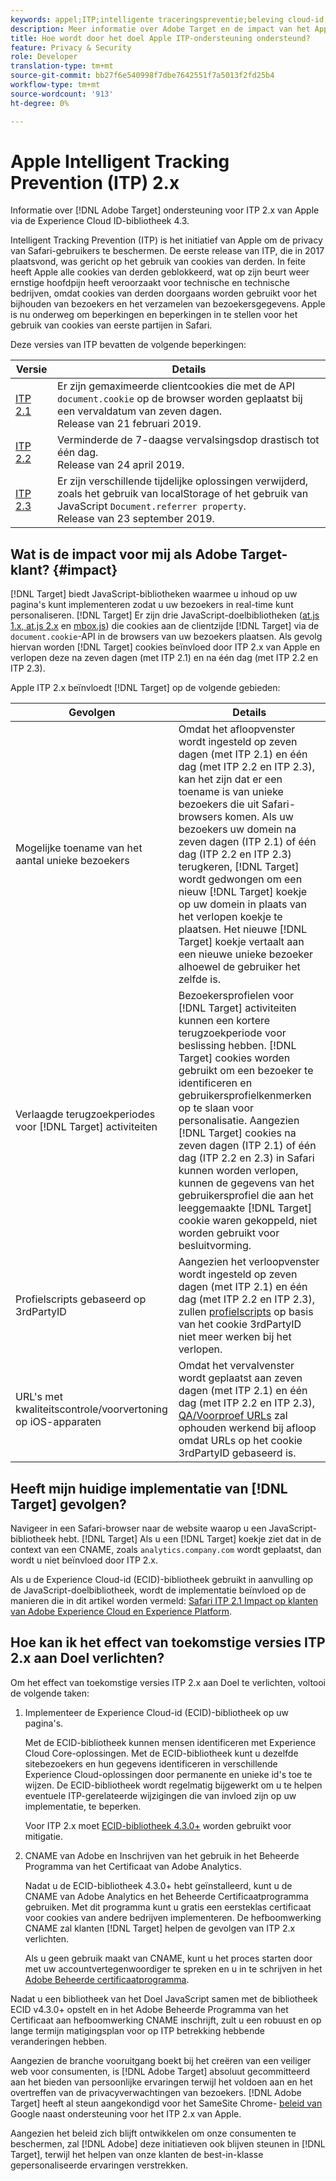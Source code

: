```yaml
---
keywords: appel;ITP;intelligente traceringspreventie;beleving cloud-id;ecid
description: Meer informatie over Adobe Target en de impact van het Apple Intelligent Tracking Prevention (ITP)-initiatief dat de privacy van Safari-gebruikers wil beschermen.
title: Hoe wordt door het doel Apple ITP-ondersteuning ondersteund?
feature: Privacy & Security
role: Developer
translation-type: tm+mt
source-git-commit: bb27f6e540998f7dbe7642551f7a5013f2fd25b4
workflow-type: tm+mt
source-wordcount: '913'
ht-degree: 0%

---
```



# Apple Intelligent Tracking Prevention (ITP) 2.x

Informatie over [!DNL Adobe Target] ondersteuning voor ITP 2.x van Apple via de Experience Cloud ID-bibliotheek 4.3.

Intelligent Tracking Prevention (ITP) is het initiatief van Apple om de privacy van Safari-gebruikers te beschermen. De eerste release van ITP, die in 2017 plaatsvond, was gericht op het gebruik van cookies van derden. In feite heeft Apple alle cookies van derden geblokkeerd, wat op zijn beurt weer ernstige hoofdpijn heeft veroorzaakt voor technische en technische bedrijven, omdat cookies van derden doorgaans worden gebruikt voor het bijhouden van bezoekers en het verzamelen van bezoekersgegevens. Apple is nu onderweg om beperkingen en beperkingen in te stellen voor het gebruik van cookies van eerste partijen in Safari.

Deze versies van ITP bevatten de volgende beperkingen:

| Versie | Details |
| --- | --- |
| [ITP 2.1](https://webkit.org/blog/8613/intelligent-tracking-prevention-2-1/) | Er zijn gemaximeerde clientcookies die met de API `document.cookie` op de browser worden geplaatst bij een vervaldatum van zeven dagen.<br>Release van 21 februari 2019. |
| [ITP 2.2](https://webkit.org/blog/8828/intelligent-tracking-prevention-2-2/) | Verminderde de 7-daagse vervalsingsdop drastisch tot één dag.<br>Release van 24 april 2019. |
| [ITP 2.3](https://webkit.org/blog/9521/intelligent-tracking-prevention-2-3/) | Er zijn verschillende tijdelijke oplossingen verwijderd, zoals het gebruik van localStorage of het gebruik van JavaScript `Document.referrer property`.<br>Release van 23 september 2019. |

## Wat is de impact voor mij als Adobe Target-klant? {#impact}

[!DNL Target] biedt JavaScript-bibliotheken waarmee u inhoud op uw pagina&#39;s kunt implementeren zodat u uw bezoekers in real-time kunt personaliseren.  [!DNL Target] Er zijn drie JavaScript-doelbibliotheken ([at.js 1.x, at.js 2.x](/help/c-implementing-target/c-implementing-target-for-client-side-web/c-how-atjs-works/how-atjs-works.md) en [mbox.js](/help/c-implementing-target/c-implementing-target-for-client-side-web/t-mbox-download/mbox-download.md)) die cookies aan de clientzijde [!DNL Target] via de `document.cookie`-API in de browsers van uw bezoekers plaatsen. Als gevolg hiervan worden [!DNL Target] cookies beïnvloed door ITP 2.x van Apple en verlopen deze na zeven dagen (met ITP 2.1) en na één dag (met ITP 2.2 en ITP 2.3).

Apple ITP 2.x beïnvloedt [!DNL Target] op de volgende gebieden:

| Gevolgen | Details |
| --- | --- |
| Mogelijke toename van het aantal unieke bezoekers | Omdat het afloopvenster wordt ingesteld op zeven dagen (met ITP 2.1) en één dag (met ITP 2.2 en ITP 2.3), kan het zijn dat er een toename is van unieke bezoekers die uit Safari-browsers komen. Als uw bezoekers uw domein na zeven dagen (ITP 2.1) of één dag (ITP 2.2 en ITP 2.3) terugkeren, [!DNL Target] wordt gedwongen om een nieuw [!DNL Target] koekje op uw domein in plaats van het verlopen koekje te plaatsen. Het nieuwe [!DNL Target] koekje vertaalt aan een nieuwe unieke bezoeker alhoewel de gebruiker het zelfde is. |
| Verlaagde terugzoekperiodes voor [!DNL Target] activiteiten | Bezoekersprofielen voor [!DNL Target] activiteiten kunnen een kortere terugzoekperiode voor beslissing hebben. [!DNL Target] cookies worden gebruikt om een bezoeker te identificeren en gebruikersprofielkenmerken op te slaan voor personalisatie. Aangezien [!DNL Target] cookies na zeven dagen (ITP 2.1) of één dag (ITP 2.2 en 2.3) in Safari kunnen worden verlopen, kunnen de gegevens van het gebruikersprofiel die aan het leeggemaakte [!DNL Target] cookie waren gekoppeld, niet worden gebruikt voor besluitvorming. |
| Profielscripts gebaseerd op 3rdPartyID | Aangezien het verloopvenster wordt ingesteld op zeven dagen (met ITP 2.1) en één dag (met ITP 2.2 en ITP 2.3), zullen [profielscripts](/help/c-target/c-visitor-profile/profile-parameters.md) op basis van het cookie 3rdPartyID niet meer werken bij het verlopen. |
| URL&#39;s met kwaliteitscontrole/voorvertoning op iOS-apparaten | Omdat het vervalvenster wordt geplaatst aan zeven dagen (met ITP 2.1) en één dag (met ITP 2.2 en ITP 2.3), [QA/Voorproef URLs](/help/c-activities/c-activity-qa/activity-qa.md) zal ophouden werkend bij afloop omdat URLs op het cookie 3rdPartyID gebaseerd is. |

## Heeft mijn huidige implementatie van [!DNL Target] gevolgen?

Navigeer in een Safari-browser naar de website waarop u een JavaScript-bibliotheek hebt. [!DNL Target] Als u een [!DNL Target] koekje ziet dat in de context van een CNAME, zoals `analytics.company.com` wordt geplaatst, dan wordt u niet beïnvloed door ITP 2.x.

Als u de Experience Cloud-id (ECID)-bibliotheek gebruikt in aanvulling op de JavaScript-doelbibliotheek, wordt de implementatie beïnvloed op de manieren die in dit artikel worden vermeld: [Safari ITP 2.1 Impact op klanten van Adobe Experience Cloud en Experience Platform](https://medium.com/adobetech/safari-itp-2-1-impact-on-adobe-experience-cloud-customers-9439cecb55ac).

## Hoe kan ik het effect van toekomstige versies ITP 2.x aan Doel verlichten?

Om het effect van toekomstige versies ITP 2.x aan Doel te verlichten, voltooi de volgende taken:

1. Implementeer de Experience Cloud-id (ECID)-bibliotheek op uw pagina&#39;s.

   Met de ECID-bibliotheek kunnen mensen identificeren met Experience Cloud Core-oplossingen. Met de ECID-bibliotheek kunt u dezelfde sitebezoekers en hun gegevens identificeren in verschillende Experience Cloud-oplossingen door permanente en unieke id&#39;s toe te wijzen. De ECID-bibliotheek wordt regelmatig bijgewerkt om u te helpen eventuele ITP-gerelateerde wijzigingen die van invloed zijn op uw implementatie, te beperken.

   Voor ITP 2.x moet [ECID-bibliotheek 4.3.0+](https://experienceleague.adobe.com/docs/id-service/using/release-notes/release-notes.html) worden gebruikt voor mitigatie.

1. CNAME van Adobe en Inschrijven van het gebruik in het Beheerde Programma van het Certificaat van Adobe Analytics.

   Nadat u de ECID-bibliotheek 4.3.0+ hebt geïnstalleerd, kunt u de CNAME van Adobe Analytics en het Beheerde Certificaatprogramma gebruiken. Met dit programma kunt u gratis een eersteklas certificaat voor cookies van andere bedrijven implementeren. De hefboomwerking CNAME zal klanten [!DNL Target] helpen de gevolgen van ITP 2.x verlichten.

   Als u geen gebruik maakt van CNAME, kunt u het proces starten door met uw accountvertegenwoordiger te spreken en u in te schrijven in het [Adobe Beheerde certificaatprogramma](https://experienceleague.adobe.com/docs/core-services/interface/ec-cookies/cookies-first-party.html#adobe-managed-certificate-program).

Nadat u een bibliotheek van het Doel JavaScript samen met de bibliotheek ECID v4.3.0+ opstelt en in het Adobe Beheerde Programma van het Certificaat aan hefboomwerking CNAME inschrijft, zult u een robuust en op lange termijn matigingsplan voor op ITP betrekking hebbende veranderingen hebben.

Aangezien de branche vooruitgang boekt bij het creëren van een veiliger web voor consumenten, is [!DNL Adobe Target] absoluut gecommitteerd aan het bieden van persoonlijke ervaringen terwijl het voldoen aan en het overtreffen van de privacyverwachtingen van bezoekers. [!DNL Adobe Target] heeft al steun aangekondigd voor het SameSite Chrome- [beleid van ](/help/c-implementing-target/c-considerations-before-you-implement-target/c-privacy/google-chrome-samesite-cookie-policies.md) Google naast ondersteuning voor het ITP 2.x van Apple.

Aangezien het beleid zich blijft ontwikkelen om onze consumenten te beschermen, zal [!DNL Adobe] deze initiatieven ook blijven steunen in [!DNL Target], terwijl het helpen van onze klanten de best-in-klasse gepersonaliseerde ervaringen verstrekken.
